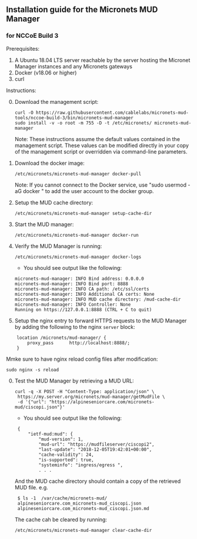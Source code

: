 ## Installation guide for the Micronets MUD Manager

### for NCCoE Build 3

Prerequisites:

1. A Ubuntu 18.04 LTS server reachable by the server hosting the Micronet Manager instances
and any Micronets gateways
2. Docker (v18.06 or higher)
4. curl

Instructions:

0. Download the management script:

   ```
   curl -O https://raw.githubusercontent.com/cablelabs/micronets-mud-tools/nccoe-build-3/bin/micronets-mud-manager
   sudo install -v -o root -m 755 -D -t /etc/micronets/ micronets-mud-manager
   ```

    Note: These instructions assume the default values contained in the management script.
    These values can be modified directly in your copy of the management script or overridden via command-line
    parameters.

0. Download the docker image:

   ```
   /etc/micronets/micronets-mud-manager docker-pull
   ```

    Note: If you cannot connect to the Docker service, use "sudo usermod -aG docker <username>" to
          add the user account to the docker group.

0. Setup the MUD cache directory:

   ```
   /etc/micronets/micronets-mud-manager setup-cache-dir
   ```

0. Start the MUD manager:

   ```
   /etc/micronets/micronets-mud-manager docker-run
   ```

0. Verify the MUD Manager is running:

   ```
   /etc/micronets/micronets-mud-manager docker-logs
   ```

   - You should see output like the following:
   
    ```
    micronets-mud-manager: INFO Bind address: 0.0.0.0
    micronets-mud-manager: INFO Bind port: 8888
    micronets-mud-manager: INFO CA path: /etc/ssl/certs
    micronets-mud-manager: INFO Additional CA certs: None
    micronets-mud-manager: INFO MUD cache directory: /mud-cache-dir
    micronets-mud-manager: INFO Controller: None
    Running on https://127.0.0.1:8888 (CTRL + C to quit)
    ```

0. Setup the nginx entry to forward HTTPS requests to the MUD Manager by adding the following to the nginx `server` block:

```
    location /micronets/mud-manager/ {
        proxy_pass      http://localhost:8888/;
    }
```

Mmke sure to have nginx reload config files after modification:

```
sudo nginx -s reload
```

0. Test the MUD Manager by retrieving a MUD URL:

   ```
   curl -q -X POST -H "Content-Type: application/json" \
    https://my.server.org/micronets/mud-manager/getMudFile \
    -d '{"url": "https://alpineseniorcare.com/micronets-mud/ciscopi.json"}' 
   ```

   - You should see output like the following:
   
   ```
    {
        "ietf-mud:mud": {
            "mud-version": 1,
            "mud-url": "https://mudfileserver/ciscopi2",
            "last-update": "2018-12-05T19:42:01+00:00",
            "cache-validity": 24,
            "is-supported": true,
            "systeminfo": "ingress/egress ",
            . . .
   ```

   And the MUD cache directory should contain a copy of the retrieved MUD file. e.g.
   
   ```
    $ ls -1  /var/cache/micronets-mud/
    alpineseniorcare.com_micronets-mud_ciscopi.json
    alpineseniorcare.com_micronets-mud_ciscopi.json.md
   ```

   The cache cah be cleared by running:
   
   ```
   /etc/micronets/micronets-mud-manager clear-cache-dir
   ```
